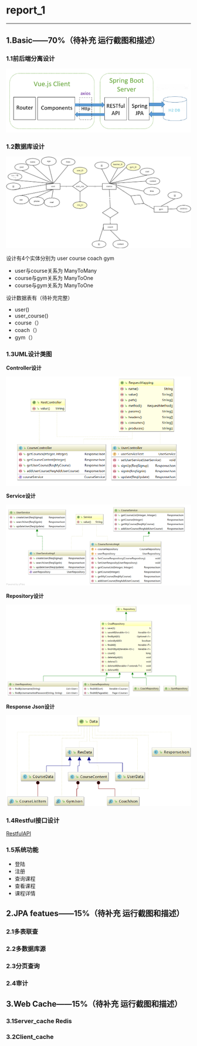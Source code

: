 # report_1

----------


## 1.Basic——70%（待补充 运行截图和描述）

### 1.1前后端分离设计

![](/docImage/front_back.png)

### 1.2数据库设计

![](/docImage/ER_Model.png)

设计有4个实体分别为 user course coach gym

+ user与course关系为 ManyToMany
+ course与gym关系为 ManyToOne
+ course与gym关系为 ManyToOne

设计数据表有（待补充完整）

+ user()
+ user_course()
+ course（）
+ coach（）
+ gym（）

### 1.3UML设计类图

**Controller设计**

![](/docImage/controller.png)

**Service设计**

![](/docImage/service.png)

**Repository设计**

![](/docImage/repositiory.png)

**Response Json设计**

![](/docImage/resJson1.png)

### 1.4Restful接口设计

[RestfulAPI](API_NEW.md)

### 1.5系统功能

+ 登陆
+ 注册
+ 查询课程
+ 查看课程
+ 课程详情

## 2.JPA featues——15%（待补充 运行截图和描述）

### 2.1多表联查

### 2.2多数据库源

### 2.3分页查询

### 2.4审计



## 3.Web Cache——15%（待补充 运行截图和描述）

### 3.1Server_cache Redis

### 3.2Client_cache

